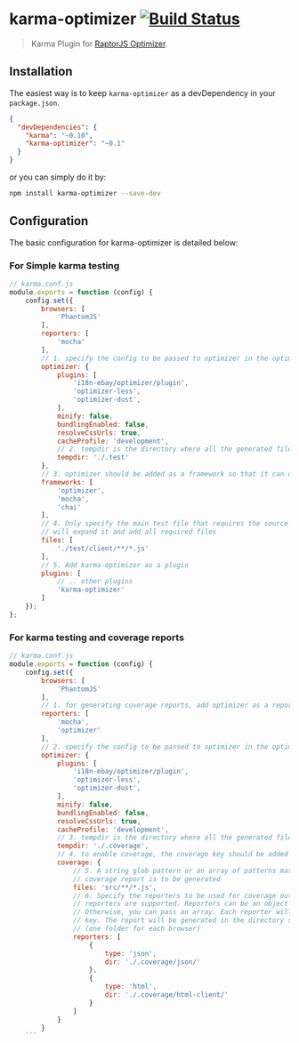 # karma-optimizer [![Build Status](https://travis-ci.org/pranavjha/karma-optimizer.svg)](https://travis-ci.org/pranavjha/karma-optimizer)

> Karma Plugin for [RaptorJS Optimizer](https://github.com/raptorjs/optimizer).

## Installation

The easiest way is to keep `karma-optimizer` as a devDependency in your `package.json`.
```json
{
  "devDependencies": {
    "karma": "~0.10",
    "karma-optimizer": "~0.1"
  }
}
```

or you can simply do it by:
```bash
npm install karma-optimizer --save-dev
```

## Configuration

The basic configuration for karma-optimizer is detailed below:

### For Simple karma testing

``` javascript
// karma.conf.js
module.exports = function (config) {
    config.set({
        browsers: [
            'PhantomJS'
        ],
        reporters: [
            'mocha'
        ],
        // 1. specify the config to be passed to optimizer in the optimizer key
        optimizer: {
            plugins: [
                'i18n-ebay/optimizer/plugin',
                'optimizer-less',
                'optimizer-dust',
            ],
            minify: false,
            bundlingEnabled: false,
            resolveCssUrls: true,
            cacheProfile: 'development',
            // 2. tempdir is the directory where all the generated files will be stored.
            tempdir: './.test'
        },
        // 3. optimizer should be added as a framework so that it can do bundling before tests
        frameworks: [
            'optimizer',
            'mocha',
            'chai'
        ],
        // 4. Only specify the main test file that requires the source files. karma-optimizer 
        // will expand it and add all required files
        files: [
            './test/client/**/*.js'
        ],
        // 5. Add karma-optimizer as a plugin
        plugins: [
            // .. other plugins
            'karma-optimizer'
        ]
    });
};
```

### For karma testing and coverage reports


``` javascript
// karma.conf.js
module.exports = function (config) {
    config.set({    
        browsers: [
            'PhantomJS'
        ],
        // 1. for generating coverage reports, add optimizer as a reporter in config
        reporters: [
            'mocha',
            'optimizer'
        ],
        // 2. specify the config to be passed to optimizer in the optimizer key
        optimizer: {
            plugins: [
                'i18n-ebay/optimizer/plugin',
                'optimizer-less',
                'optimizer-dust',
            ],
            minify: false,
            bundlingEnabled: false,
            resolveCssUrls: true,
            cacheProfile: 'development',     
            // 3. tempdir is the directory where all the generated files will be stored.
            tempdir: './.coverage',
            // 4. to enable coverage, the coverage key should be added in the optimizer config 
            coverage: {
                // 5. A string glob pattern or an array of patterns matching the files for which,
                // coverage report is to be generated 
                files: 'src/**/*.js',
                // 6. Specify the reporters to be used for coverage output. All Istanbul
                // reporters are supported. Reporters can be an object if there is only one.
                // Otherwise, you can pass an array. Each reporter will have a type and a dir 
                // key. The report will be generated in the directory specified in the dir key
                // (one folder for each browser) 
                reporters: [
                    {
                        type: 'json',
                        dir: './.coverage/json/'
                    },
                    {
                        type: 'html',
                        dir: './.coverage/html-client/'
                    }
                ]
            }
        }
    ```